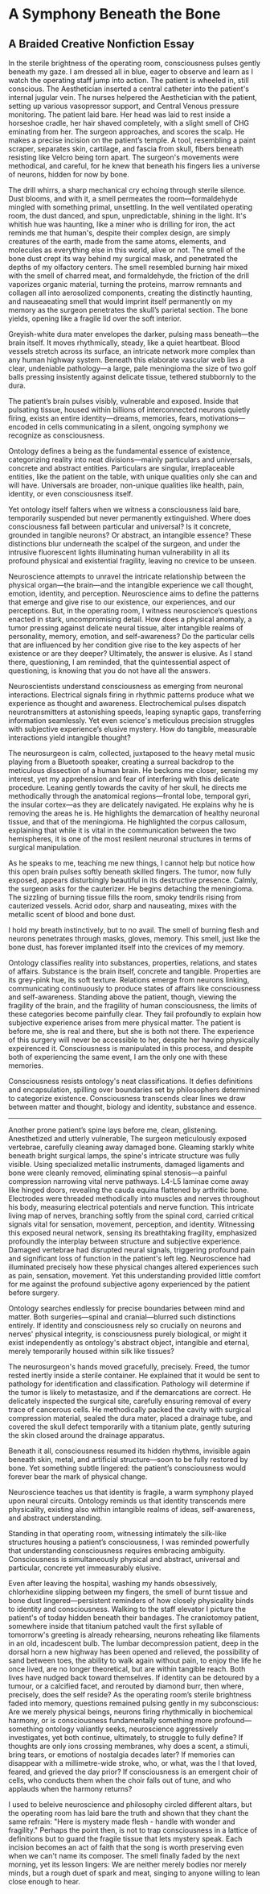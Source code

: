 # A Symphony Beneath the Bone

## A Braided Creative Nonfiction Essay

In the sterile brightness of the operating room, consciousness pulses gently beneath my gaze. I am dressed all in blue, eager to observe and learn as I watch the operating staff jump into action. The patient is wheeled in, still conscious. The Aesthetician inserted a central catheter into the patient's internal jugular vein. The nurses helpered the Aesthetician with the patient, setting up various vasopressor support, and Central Venous pressure monitoring. The patient laid bare. Her head was laid to rest inside a horseshoe cradle, her hair shaved completely, with a slight smell of CHG eminating from her. The surgeon approaches, and scores the scalp. He makes a precise incision on the patient’s temple. A tool, resembling a paint scraper, separates skin, cartilage, and fascia from skull, fibers beneath resisting like Velcro being torn apart. The surgeon's movements were methodical, and careful, for he knew that beneath his fingers lies a universe of neurons, hidden for now by bone.

The drill whirrs, a sharp mechanical cry echoing through sterile silence. Dust blooms, and with it, a smell permeates the room—formaldehyde mingled with something primal, unsettling. In the well ventilated operating room, the dust danced, and spun, unpredictable, shining in the light. It's whitish hue was haunting, like a miner who is drilling for iron, the act reminds me that human's, despite their complex design, are simply creatures of the earth, made from the same atoms, elements, and molecules as everything else in this world, alive or not. The smell of the bone dust crept its way behind my surgical mask, and penetrated the depths of my olfactory centers. The smell resembled burning hair mixed with the smell of charred meat, and formaldehyde, the friction of the drill vaporizes organic material, turning the proteins, marrow remnants and collagen all into aerosolized components, creating the distinctly haunting, and nauseaeating smell that would imprint itself permanently on my memory as the surgeon penetrates the skull’s parietal section. The bone yields, opening like a fragile lid over the soft interior.

Greyish-white dura mater envelopes the darker, pulsing mass beneath—the brain itself. It moves rhythmically, steady, like a quiet heartbeat. Blood vessels stretch across its surface, an intricate network more complex than any human highway system. Beneath this elaborate vascular web lies a clear, undeniable pathology—a large, pale meningioma the size of two golf balls pressing insistently against delicate tissue, tethered stubbornly to the dura.

The patient’s brain pulses visibly, vulnerable and exposed. Inside that pulsating tissue, housed within billions of interconnected neurons quietly firing, exists an entire identity—dreams, memories, fears, motivations—encoded in cells communicating in a silent, ongoing symphony we recognize as consciousness.

Ontology defines a being as the fundamental essence of existence, categorizing reality into neat divisions—mainly particulars and universals, concrete and abstract entities. Particulars are singular, irreplaceable entities, like the patient on the table, with unique qualities only she can and will have. Universals are broader, non-unique qualities like health, pain, identity, or even consciousness itself.  

Yet ontology itself falters when we witness a consciousness laid bare, temporarily suspended but never permanently extinguished. Where does consciousness fall between particular and universal? Is it concrete, grounded in tangible neurons? Or abstract, an intangible essence? These distinctions blur underneath the scalpel of the surgeon, and under the intrusive fluorescent lights illuminating human vulnerability in all its profound physical and existential fragility, leaving no crevice to be unseen.

Neuroscience attempts to unravel the intricate relationship between the physical organ—the brain—and the intangible experience we call thought, emotion, identity, and perception. Neuroscience aims to define the patterns that emerge and give rise to our existence, our experiences, and our perceptions. But, in the operating room, I witness neuroscience’s questions enacted in stark, uncompromising detail. How does a physical anomaly, a tumor pressing against delicate neural tissue, alter intangible realms of personality, memory, emotion, and self-awareness? Do the particular cells that are influenced by her condition give rise to the key aspects of her existence or are they deeper? Ultimately, the answer is elusive. As I stand there, questioning, I am reminded, that the quintessential aspect of questioning, is knowing that you do not have all the answers. 

Neuroscientists understand consciousness as emerging from neuronal interactions. Electrical signals firing in rhythmic patterns produce what we experience as thought and awareness. Electrochemical pulses dispatch neurotransmitters at astonishing speeds, leaping synaptic gaps, transferring information seamlessly. Yet even science's meticulous precision struggles with subjective experience’s elusive mystery. How do tangible, measurable interactions yield intangible thought?

The neurosurgeon is calm, collected, juxtaposed to the heavy metal music playing from a Bluetooth speaker, creating a surreal backdrop to the meticulous dissection of a human brain. He beckons me closer, sensing my interest, yet my apprehension and fear of interfering with this delicate procedure. Leaning gently towards the cavity of her skull, he directs me methodically through the anatomical regions—frontal lobe, temporal gyri, the insular cortex—as they are delicately navigated. He explains why he is removing the areas he is. He highlights the demarcation of healthy neuronal tissue, and that of the meningioma. He highlighted the corpus callosum, explaining that while it is vital in the communication between the two hemispheres, it is one of the most resilent neuronal structures in terms of surgical manipulation. 

As he speaks to me, teaching me new things, I cannot help but notice how this open brain pulses softly beneath skilled fingers. The tumor, now fully exposed, appears disturbingly beautiful in its destructive presence. Calmly, the surgeon asks for the cauterizer. He begins detaching the meningioma. The sizzling of burning tissue fills the room, smoky tendrils rising from cauterized vessels. Acrid odor, sharp and nauseating, mixes with the metallic scent of blood and bone dust.

I hold my breath instinctively, but to no avail. The smell of burning flesh and neurons penetrates through masks, gloves, memory. This smell, just like the bone dust, has forever implanted itself into the crevices of my memory.   

Ontology classifies reality into substances, properties, relations, and states of affairs. Substance is the brain itself, concrete and tangible. Properties are its grey-pink hue, its soft texture. Relations emerge from neurons linking, communicating continuously to produce states of affairs like consciousness and self-awareness. Standing above the patient, though, viewing the fragility of the brain, and the fragility of human consciousness, the limits of these categories become painfully clear. They fail profoundly to explain how subjective experience arises from mere physical matter. The patient is before me, she is real and there, but she is both not there. The experience of this surgery will never be accessible to her, despite her having physically expeirenced it. Consciousness is manipulated in this process, and despite both of experiencing the same event, I am the only one with these memories. 

Consciousness resists ontology's neat classifications. It defies definitions and encapsulation, spilling over boundaries set by philosophers determined to categorize existence. Consciousness transcends clear lines we draw between matter and thought, biology and identity, substance and essence.

---

Another prone patient’s spine lays before me, clean, glistening. Anesthetized and utterly vulnerable, The surgeon meticulously exposed vertebrae, carefully cleaning away damaged bone. Gleaming starkly white beneath bright surgical lamps, the spine's intricate structure was fully visible. Using specialized metallic instruments, damaged ligaments and bone were cleanly removed, eliminating spinal stenosis—a painful compression narrowing vital nerve pathways. L4-L5 laminae come away like hinged doors, revealing the cauda equina flattened by arthritic bone. Electrodes were threaded methodically into muscles and nerves throughout his body, measuring electrical potentials and nerve function. This intricate living map of nerves, branching softly from the spinal cord, carried critical signals vital for sensation, movement, perception, and identity. Witnessing this exposed neural network, sensing its breathtaking fragility, emphasized profoundly the interplay between structure and subjective experience. Damaged vertebrae had disrupted neural signals, triggering profound pain and significant loss of function in the patient's left leg. Neuroscience had illuminated precisely how these physical changes altered experiences such as pain, sensation, movement. Yet this understanding provided little comfort for me against the profound subjective agony experienced by the patient before surgery.

Ontology searches endlessly for precise boundaries between mind and matter. Both surgeries—spinal and cranial—blurred such distinctions entirely. If identity and consciousness rely so crucially on neurons and nerves' physical integrity, is consciousness purely biological, or might it exist independently as ontology's abstract object, intangible and eternal, merely temporarily housed within silk like tissues?

The neurosurgeon's hands moved gracefully, precisely. Freed, the tumor rested inertly inside a sterile container. He explained that it would be sent to pathology for identification and classification. Pathology will determine if the tumor is likely to metastasize, and if the demarcations are correct. He delicately inspected the surgical site, carefully ensuring removal of every trace of cancerous cells. He methodically packed the cavity with surgical compression material, sealed the dura mater, placed a drainage tube, and covered the skull defect temporarily with a titanium plate, gently suturing the skin closed around the drainage apparatus.

Beneath it all, consciousness resumed its hidden rhythms, invisible again beneath skin, metal, and artificial structure—soon to be fully restored by bone. Yet something subtle lingered: the patient’s consciousness would forever bear the mark of physical change. 

Neuroscience teaches us that identity is fragile, a warm symphony played upon neural circuits. Ontology reminds us that identity transcends mere physicality, existing also within intangible realms of ideas, self-awareness, and abstract understanding.  

Standing in that operating room, witnessing intimately the silk-like structures housing a patient’s consciousness, I was reminded powerfully that understanding consciousness requires embracing ambiguity. Consciousness is simultaneously physical and abstract, universal and particular, concrete yet immeasurably elusive.

Even after leaving the hospital, washing my hands obsessively, chlorhexidine slipping between my fingers, the smell of burnt tissue and bone dust lingered—persistent reminders of how closely physicality binds to identity and consciousness. Walking to the staff elevator I picture the patient's of today hidden beneath their bandages. The craniotomoy patient, somewhere inside that titanium patched vault the first syllable of tomorrorw's greeting is already rehearsing, neurons reheating like filaments in an old, incadescent bulb. The lumbar decompression patient, deep in the dorsal horn a new highway has been opened and relieved, the possibility of sand between toes, the ability to walk again without pain, to enjoy the life he once lived, are no longer theoretical, but are within tangible reach. Both lives have nudged back toward themselves. If identity can be detoured by a tumour, or a calcified facet, and rerouted by  diamond burr, then where, precisely, does the self reside? As the operating room’s sterile brightness faded into memory, questions remained pulsing gently in my subconscious: Are we merely physical beings, neurons firing rhythmically in biochemical harmony, or is consciousness fundamentally something more profound—something ontology valiantly seeks, neuroscience aggressively investigates, yet both continue, ultimately, to struggle to fully define? If thoughts are only ions crossing membranes, why does a scent, a stimuli, bring tears, or emotions of nostalgia decades later? If memories can disappear with a millimetre-wide stroke, who, or what, was the I that loved, feared, and grieved the day prior? If  consciousness is an emergent choir of cells, who conducts them when the choir falls out of tune, and who applauds when the harmony returns?

I used to beleive neuroscience and philosophy circled different altars, but the operating room has laid bare the truth and shown that they chant the same refrain: "Here is mystery made flesh - handle with wonder and fragility."
Perhaps the point then, is not to trap consciousness in a lattice of definitions but to guard the fragile tissue that lets mystery speak. Each incision becomes an act of faith that the song is worth preserving even when we can't name its composer.
The smell finally faded by the next morning, yet its lesson lingers:
We are neither merely bodies nor merely minds, but a rough duet of spark and meat, singing to anyone willing to lean close enough to hear.
